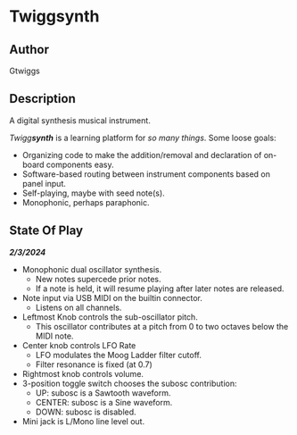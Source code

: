 # Twiggsynth

## Author

Gtwiggs

## Description

A digital synthesis musical instrument.

_Twigg**synth**_ is a learning platform for _so many things_. Some loose goals:

- Organizing code to make the addition/removal and declaration of on-board components easy.
- Software-based routing between instrument components based on panel input.
- Self-playing, maybe with seed note(s).
- Monophonic, perhaps paraphonic.

## State Of Play

**_2/3/2024_**

- Monophonic dual oscillator synthesis.
  - New notes supercede prior notes.
  - If a note is held, it will resume playing after later notes are released.
- Note input via USB MIDI on the builtin connector.
  - Listens on all channels.
- Leftmost Knob controls the sub-oscillator pitch.
  - This oscillator contributes at a pitch from 0 to two octaves below the MIDI note.
- Center knob controls LFO Rate
  - LFO modulates the Moog Ladder filter cutoff.
  - Filter resonance is fixed (at 0.7)
- Rightmost knob controls volume.
- 3-position toggle switch chooses the subosc contribution:
  - UP: subosc is a Sawtooth waveform.
  - CENTER: subosc is a Sine waveform.
  - DOWN: subosc is disabled.
- Mini jack is L/Mono line level out.
